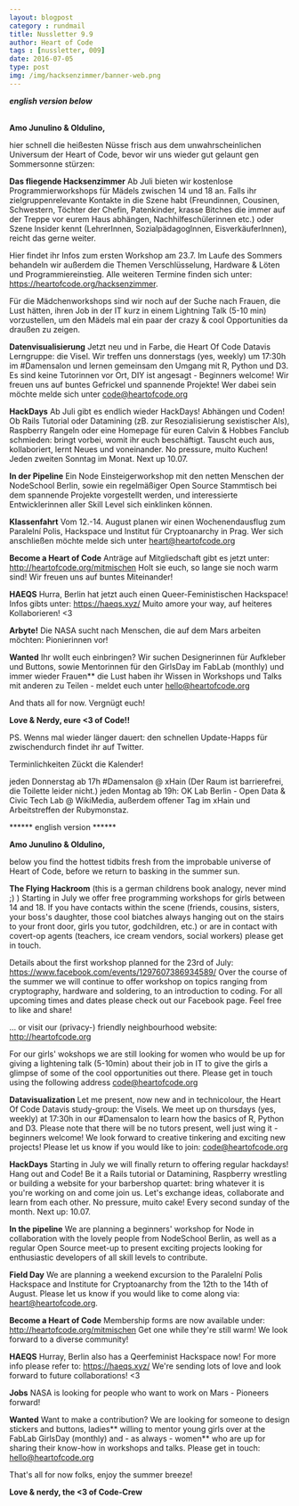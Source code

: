 ```yaml
---
layout: blogpost
category : rundmail
title: Nussletter 9.9
author: Heart of Code
tags : [nussletter, 009]
date: 2016-07-05
type: post
img: /img/hacksenzimmer/banner-web.png
---
```

***english version below*** <br><br>


**Amo Junulino & Oldulino,**

hier schnell die heißesten Nüsse frisch aus dem unwahrscheinlichen Universum der Heart of Code, bevor wir uns wieder gut gelaunt gen Sommersonne stürzen:

**Das fliegende Hacksenzimmer**
Ab Juli bieten wir kostenlose Programmierworkshops für Mädels zwischen 14 und 18 an. Falls ihr zielgruppenrelevante Kontakte in die Szene habt (Freundinnen, Cousinen, Schwestern, Töchter der Chefin, Patenkinder, krasse Bitches die immer auf der Treppe vor eurem Haus abhängen, Nachhilfeschülerinnen etc.) oder Szene Insider kennt (LehrerInnen, SozialpädagogInnen, EisverkäuferInnen), reicht das gerne weiter.

Hier findet ihr Infos zum ersten Workshop am 23.7.
Im Laufe des Sommers behandeln wir außerdem die Themen Verschlüsselung, Hardware & Löten und Programmiereinstieg. Alle weiteren Termine finden sich unter: https://heartofcode.org/hacksenzimmer.

Für die Mädchenworkshops sind wir noch auf der Suche nach Frauen, die Lust hätten, ihren Job in der IT kurz in einem Lightning Talk (5-10 min) vorzustellen, um den Mädels mal ein paar der crazy & cool Opportunities da draußen zu zeigen.

**Datenvisualisierung**
Jetzt neu und in Farbe, die Heart Of Code Datavis Lerngruppe: die Visel. Wir treffen uns donnerstags (yes, weekly) um 17:30h im #Damensalon und lernen gemeinsam den Umgang mit R, Python und D3. Es sind keine Tutorinnen vor Ort, DIY ist angesagt - Beginners welcome! Wir freuen uns auf buntes Gefrickel und spannende Projekte! Wer dabei sein möchte melde sich unter code@heartofcode.org

**HackDays**
Ab Juli gibt es endlich wieder HackDays! Abhängen und Coden! Ob Rails Tutorial oder Datamining (zB. zur Resozialisierung sexistischer AIs), Raspberry Rangeln oder eine Homepage für euren Calvin & Hobbes Fanclub schmieden: bringt vorbei, womit ihr euch beschäftigt. Tauscht euch aus, kollaboriert, lernt Neues und voneinander. No pressure, muito Kuchen! Jeden zweiten Sonntag im Monat. Next up 10.07.

**In der Pipeline**
Ein Node Einsteigerworkshop mit den netten Menschen der NodeSchool Berlin, sowie ein regelmäßiger Open Source Stammtisch bei dem spannende Projekte vorgestellt werden, und interessierte Entwicklerinnen aller Skill Level sich einklinken können.

**Klassenfahrt**
Vom 12.-14. August planen wir einen Wochenendausflug zum Paralelní Polis, Hackspace und Institut für Cryptoanarchy   in Prag. Wer sich anschließen möchte melde sich unter heart@heartofcode.org

**Become a Heart of Code**
Anträge auf Mitgliedschaft gibt es jetzt unter: http://heartofcode.org/mitmischen
Holt sie euch, so lange sie noch warm sind! Wir freuen uns auf buntes Miteinander!

**HAEQS**
Hurra, Berlin hat jetzt auch einen Queer-Feministischen Hackspace!
Infos gibts unter: https://haeqs.xyz/
Muito amore your way, auf heiteres Kollaborieren! <3

**Arbyte!**
Die NASA sucht nach Menschen, die auf dem Mars arbeiten möchten: Pionierinnen vor!

**Wanted**
Ihr wollt euch einbringen? Wir suchen Designerinnen für Aufkleber und Buttons, sowie Mentorinnen für den GirlsDay im FabLab (monthly) und immer wieder Frauen** die Lust haben ihr Wissen in Workshops und Talks mit anderen zu Teilen - meldet euch unter hello@heartofcode.org

And thats all for now.
Vergnügt euch!

**Love & Nerdy,
eure <3 of Code!!**

PS. Wenns mal wieder länger dauert: den schnellen Update-Happs für zwischendurch findet ihr auf Twitter.

Terminlichkeiten
Zückt die Kalender!

jeden Donnerstag ab 17h #Damensalon @ xHain (Der Raum ist barrierefrei, die Toilette leider nicht.)
jeden Montag ab 19h: OK Lab Berlin - Open Data & Civic Tech Lab @ WikiMedia, außerdem offener Tag im xHain und Arbeitstreffen der Rubymonstaz.

****** english version ******

**Amo Junulino & Oldulino,**

below you find the hottest tidbits fresh from the improbable universe of Heart of Code, before we return to basking in the summer sun.

**The Flying Hackroom**
(this is a german childrens book analogy, never mind ;) )
Starting in July we offer free programming workshops for girls between 14 and 18. If you have contacts within the scene (friends, cousins, sisters, your boss's daughter, those cool biatches always hanging out on the stairs to your front door, girls you tutor, godchildren, etc.) or are in contact with covert-op agents (teachers, ice cream vendors, social workers) please get in touch.

Details about the first workshop planned for the 23rd of July: https://www.facebook.com/events/1297607386934589/
Over the course of the summer we will continue to offer workshop on topics ranging from cryptography, hardware and soldering, to an introduction to coding. For all upcoming times and dates please check out our Facebook page. Feel free to like and share!

… or visit our (privacy-) friendly neighbourhood website: http://heartofcode.org

For our girls' wokshops we are still looking for women who would be up for giving a lightening talk (5-10min) about their job in IT to give the girls a glimpse of some of the cool opportunities out there. Please get in touch using the following address code@heartofcode.org

**Datavisualization**
Let me present, now new and in technicolour, the Heart Of Code Datavis study-group: the Visels. We meet up on thursdays (yes, weekly) at 17:30h in our #Damensalon to learn how the basics of R, Python and D3. Please note that there will be no tutors present, well just wing it - beginners welcome! We look forward to creative tinkering and exciting new projects! Please let us know if you would like to join: code@heartofcode.org

**HackDays**
Starting in July we will finally return to offering regular hackdays! Hang out and Code! Be it a Rails tutorial or Datamining, Raspberry wrestling or building a website for your barbershop quartet: bring whatever it is you're working on and come join us. Let's exchange ideas, collaborate and learn from each other. No pressure, muito cake! Every second sunday of the month. Next up: 10.07.

**In the pipeline**
We are planning a beginners' workshop for Node in collaboration with the lovely people from NodeSchool Berlin, as well as a regular Open Source meet-up to present exciting  projects looking for enthusiastic developers of all skill levels to contribute.

**Field Day**
We are planning a weekend excursion to the Paralelní Polis Hackspace and Institute for Cryptoanarchy from the 12th to the 14th of August. Please let us know if you would like to come along via: heart@heartofcode.org.

**Become a Heart of Code**
Membership forms are now available under: http://heartofcode.org/mitmischen
Get one while they're still warm! We look forward to a diverse community!

**HAEQS**
Hurray, Berlin also has a Qeerfeminist Hackspace now!
For more info please refer to: https://haeqs.xyz/ We're sending lots of love and look forward to future collaborations! <3

**Jobs**
NASA is looking for people who want to work on Mars - Pioneers forward!

**Wanted**
Want to make a contribution? We are looking for someone to design stickers and buttons, ladies** willing to mentor young girls over at the FabLab GirlsDay (monthly) and - as always - women** who are up for sharing their know-how in workshops and talks. Please get in touch: hello@heartofcode.org

That's all for now folks,
enjoy the summer breeze!

**Love & nerdy,
the <3 of Code-Crew**
